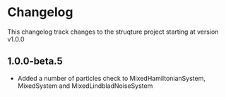 # Changelog

This changelog track changes to the struqture project starting at version v1.0.0

## 1.0.0-beta.5

* Added a number of particles check to MixedHamiltonianSystem, MixedSystem and MixedLindbladNoiseSystem